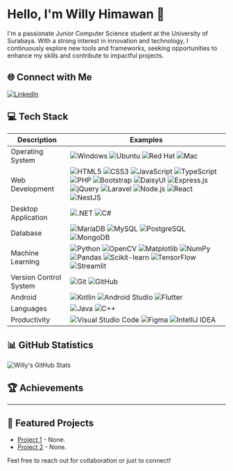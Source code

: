 # Hello, I'm **Willy Himawan** 👋

I'm a passionate Junior Computer Science student at the University of Surabaya. With a strong interest in innovation and technology, I continuously explore new tools and frameworks, seeking opportunities to enhance my skills and contribute to impactful projects.

## 🌐 Connect with Me
[![LinkedIn](https://img.shields.io/badge/LinkedIn-0077B5?style=flat&logo=linkedin&logoColor=ffffff)](https://www.linkedin.com/in/willy-himawan/)

## 💻 Tech Stack
| Description              | Examples                                                                                                                                                                                             |
|--------------------------|------------------------------------------------------------------------------------------------------------------------------------------------------------------------------------------------------|
| Operating System         | ![Windows](https://img.shields.io/badge/Windows-0078D6?style=flat&logo=windows&logoColor=ffffff) ![Ubuntu](https://img.shields.io/badge/Ubuntu-E95420?style=flat&logo=ubuntu&logoColor=ffffff) ![Red Hat](https://img.shields.io/badge/Red%20Hat-CC0000?style=flat&logo=redhat&logoColor=ffffff) ![Mac](https://img.shields.io/badge/Mac-000000?style=flat&logo=apple&logoColor=ffffff) |
| Web Development          | ![HTML5](https://img.shields.io/badge/HTML5-E34F26?style=flat&logo=html5&logoColor=ffffff) ![CSS3](https://img.shields.io/badge/CSS3-1572B6?style=flat&logo=css3&logoColor=ffffff) ![JavaScript](https://img.shields.io/badge/JavaScript-F7DF1E?style=flat&logo=javascript&logoColor=000000) ![TypeScript](https://img.shields.io/badge/TypeScript-007ACC?style=flat&logo=typescript&logoColor=ffffff) ![PHP](https://img.shields.io/badge/PHP-777BB4?style=flat&logo=php&logoColor=ffffff) ![Bootstrap](https://img.shields.io/badge/Bootstrap-7952B3?style=flat&logo=bootstrap&logoColor=ffffff) ![DaisyUI](https://img.shields.io/badge/DaisyUI-5D1C3E?style=flat&logo=daisyui&logoColor=ffffff) ![Express.js](https://img.shields.io/badge/Express.js-000000?style=flat&logo=express&logoColor=ffffff) ![jQuery](https://img.shields.io/badge/jQuery-0769AD?style=flat&logo=jquery&logoColor=ffffff) ![Laravel](https://img.shields.io/badge/Laravel-EF233C?style=flat&logo=laravel&logoColor=ffffff) ![Node.js](https://img.shields.io/badge/Node.js-339933?style=flat&logo=node.js&logoColor=ffffff) ![React](https://img.shields.io/badge/React-61DAFB?style=flat&logo=react&logoColor=000000) ![NestJS](https://img.shields.io/badge/NestJS-E0234E?style=flat&logo=nestjs&logoColor=ffffff) |
| Desktop Application      | ![.NET](https://img.shields.io/badge/.NET-512BD4?style=flat&logo=.net&logoColor=ffffff) ![C#](https://img.shields.io/badge/C%23-239120?style=flat&logo=csharp&logoColor=ffffff)                                                        |
| Database                 | ![MariaDB](https://img.shields.io/badge/MariaDB-003545?style=flat&logo=mariadb&logoColor=ffffff) ![MySQL](https://img.shields.io/badge/MySQL-4479A1?style=flat&logo=mysql&logoColor=ffffff) ![PostgreSQL](https://img.shields.io/badge/PostgreSQL-4169E1?style=flat&logo=postgresql&logoColor=ffffff) ![MongoDB](https://img.shields.io/badge/MongoDB-47A248?style=flat&logo=mongodb&logoColor=ffffff) |
| Machine Learning         | ![Python](https://img.shields.io/badge/Python-3776AB?style=flat&logo=python&logoColor=ffffff) ![OpenCV](https://img.shields.io/badge/OpenCV-5C3EE8?style=flat&logo=opencv&logoColor=ffffff) ![Matplotlib](https://img.shields.io/badge/Matplotlib-1F77B4?style=flat&logo=matplotlib&logoColor=ffffff) ![NumPy](https://img.shields.io/badge/NumPy-013243?style=flat&logo=numpy&logoColor=ffffff) ![Pandas](https://img.shields.io/badge/Pandas-150458?style=flat&logo=pandas&logoColor=ffffff) ![Scikit-learn](https://img.shields.io/badge/scikit-learn-F7931E?style=flat&logo=scikit-learn&logoColor=ffffff) ![TensorFlow](https://img.shields.io/badge/TensorFlow-FF6F20?style=flat&logo=tensorflow&logoColor=ffffff) ![Streamlit](https://img.shields.io/badge/Streamlit-FF4B4B?style=flat&logo=streamlit&logoColor=ffffff) |
| Version Control System   | ![Git](https://img.shields.io/badge/Git-F05032?style=flat&logo=git&logoColor=ffffff) ![GitHub](https://img.shields.io/badge/GitHub-181717?style=flat&logo=github&logoColor=ffffff)                 |
| Android                  | ![Kotlin](https://img.shields.io/badge/Kotlin-0095D5?style=flat&logo=kotlin&logoColor=ffffff) ![Android Studio](https://img.shields.io/badge/Android%20Studio-3DDC84?style=flat&logo=androidstudio&logoColor=000000) ![Flutter](https://img.shields.io/badge/Flutter-02569B?style=flat&logo=flutter&logoColor=ffffff) |
| Languages                    |   ![Java](https://img.shields.io/badge/Java-007396?style=flat&logo=java&logoColor=ffffff)  ![C++](https://img.shields.io/badge/C++-00599C?style=flat&logo=c++&logoColor=ffffff)                                                                                                                                                                                                   |
| Productivity             | ![Visual Studio Code](https://img.shields.io/badge/Visual%20Studio%20Code-007ACC?style=flat&logo=visual-studio-code&logoColor=ffffff) ![Figma](https://img.shields.io/badge/Figma-F24E1E?style=flat&logo=figma&logoColor=ffffff) ![IntelliJ IDEA](https://img.shields.io/badge/IntelliJ%20IDEA-000000?style=flat&logo=intellij-idea&logoColor=ffffff) |


## 📊 GitHub Statistics
![Willy's GitHub Stats](https://github-readme-stats.vercel.app/api?username=whoislily&show_icons=true&theme=dark&count_private=true)

## 🏆 Achievements
- - - - - - - - - - - -

## 📂 Featured Projects
- [Project 1](link-to-your-project) - None.
- [Project 2](link-to-your-project) - None.

Feel free to reach out for collaboration or just to connect!

<!--
**WhoIsLiLY/WhoIsLiLY** is a ✨ _special_ ✨ repository because its `README.md` (this file) appears on your GitHub profile.

Here are some ideas to get you started:

- 🔭 I’m currently working on ...
- 🌱 I’m currently learning ...
- 👯 I’m looking to collaborate on ...
- 🤔 I’m looking for help with ...
- 💬 Ask me about ...
- 📫 How to reach me: ...
- 😄 Pronouns: ...
- ⚡ Fun fact: ...
-->

